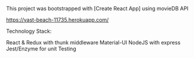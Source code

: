 This project was bootstrapped with [Create React App] using movieDB API

https://vast-beach-11735.herokuapp.com/

Technology Stack:

React & Redux with thunk middleware
Material-UI
NodeJS with express
Jest/Enzyme for unit Testing
